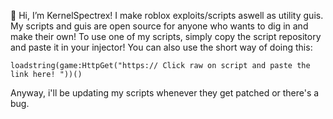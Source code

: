👋 Hi, I’m KernelSpectrex!  I make roblox exploits/scripts aswell as utility guis. My scripts and guis are open source for anyone who wants to dig in and make their own! To use one of my scripts, simply copy the script repository and paste it in your injector! You can also use the short way of doing this: 

`loadstring(game:HttpGet("https:// Click raw on script and paste the link here! "))()`

Anyway, i'll be updating my scripts whenever they get patched or there's a bug.
